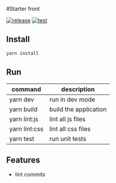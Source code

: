 #Starter front

[![release][releaseBadge]]([releaseUrl])
[![test][testBadge]]([testUrl])

## Install
```sh
yarn install
```
## Run
| command       | description           |
|---------------|-----------------------|
| yarn dev      | run in dev mode       |
| yarn build    | build the application |
| yarn lint:js  | lint all js files     |
| yarn lint:css | lint all css files    |
| yarn test     | run unit tests        |

## Features
- lint commits

[testUrl]: https://github.com/desaintvincent/starter/actions?query=branch%3Amain
[testBadge]: https://github.com/desaintvincent/starter/workflows/Tests/badge.svg
[releaseUrl]: https://github.com/desaintvincent/starter/releases
[releaseBadge]: https://img.shields.io/github/v/release/desaintvincent/starter
